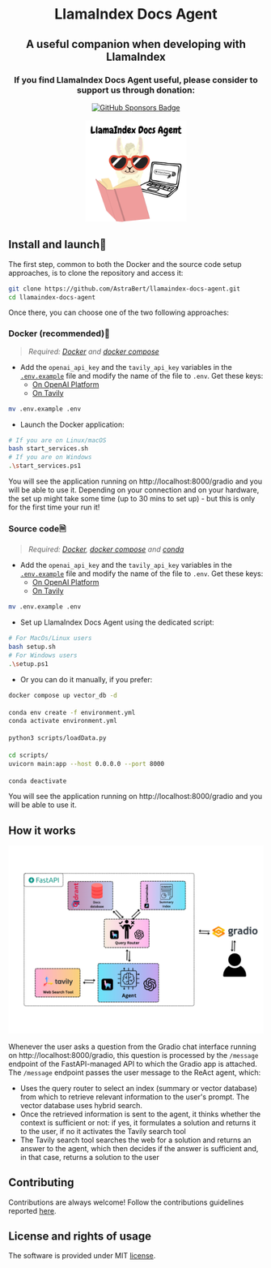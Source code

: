 <h1 align="center">LlamaIndex Docs Agent</h1>

<h2 align="center">A useful companion when developing with LlamaIndex</h2>

<h3 align="center">If you find LlamaIndex Docs Agent useful, please consider to support us through donation:</h3>
<div align="center">
    <a href="https://github.com/sponsors/AstraBert"><img src="https://img.shields.io/badge/sponsor-30363D?style=for-the-badge&logo=GitHub-Sponsors&logoColor=#EA4AAA" alt="GitHub Sponsors Badge"></a>
</div>
<br>
<div align="center">
    <img src="logo.png" alt="LlamaIndex Docs Agent Logo" width=200 height=200>
</div>

## Install and launch🚀

The first step, common to both the Docker and the source code setup approaches, is to clone the repository and access it:

```bash
git clone https://github.com/AstraBert/llamaindex-docs-agent.git
cd llamaindex-docs-agent
```

Once there, you can choose one of the two following approaches:

### Docker (recommended)🐋

> _Required: [Docker](https://docs.docker.com/desktop/) and [docker compose](https://docs.docker.com/compose/)_

- Add the `openai_api_key` and the `tavily_api_key` variables in the [`.env.example`](./docker/.env.example) file and modify the name of the file to `.env`. Get these keys:
    + [On OpenAI Platform](https://platform.openai.com/api-keys)
    + [On Tavily](https://app.tavily.com/home/)

```bash
mv .env.example .env
```

- Launch the Docker application:

```bash
# If you are on Linux/macOS
bash start_services.sh
# If you are on Windows
.\start_services.ps1
```

You will see the application running on http://localhost:8000/gradio and you will be able to use it. Depending on your connection and on your hardware, the set up might take some time (up to 30 mins to set up) - but this is only for the first time your run it!


### Source code🗎

> _Required: [Docker](https://docs.docker.com/desktop/), [docker compose](https://docs.docker.com/compose/) and [conda](https://anaconda.org/anaconda/conda)_

- Add the `openai_api_key` and the `tavily_api_key` variables in the [`.env.example`](./docker/.env.example) file and modify the name of the file to `.env`. Get these keys:
    + [On OpenAI Platform](https://platform.openai.com/api-keys)
    + [On Tavily](https://app.tavily.com/home/)

```bash
mv .env.example .env
```

- Set up LlamaIndex Docs Agent using the dedicated script:

```bash
# For MacOs/Linux users
bash setup.sh
# For Windows users
.\setup.ps1
```

- Or you can do it manually, if you prefer:

```bash
docker compose up vector_db -d

conda env create -f environment.yml
conda activate environment.yml

python3 scripts/loadData.py

cd scripts/
uvicorn main:app --host 0.0.0.0 --port 8000

conda deactivate
```

You will see the application running on http://localhost:8000/gradio and you will be able to use it.

## How it works

<div align='center'>
    <img src="./workflow.png" alt="LlamaIndex Docs Agent workflow">
</div>

Whenever the user asks a question from the Gradio chat interface running on http://localhost:8000/gradio, this question is processed by the `/message` endpoint of the FastAPI-managed API to which the Gradio app is attached. The `/message` endpoint passes the user message to the ReAct agent, which:

- Uses the query router to select an index (summary or vector database) from which to retrieve relevant information to the user's prompt. The vector database uses hybrid search.
- Once the retrieved information is sent to the agent, it thinks whether the context is sufficient or not: if yes, it formulates a solution and returns it to the user, if no it activates the Tavily search tool
- The Tavily search tool searches the web for a solution and returns an answer to the agent, which then decides if the answer is sufficient and, in that case, returns a solution to the user


## Contributing

Contributions are always welcome! Follow the contributions guidelines reported [here](CONTRIBUTING.md).

## License and rights of usage

The software is provided under MIT [license](./LICENSE).
